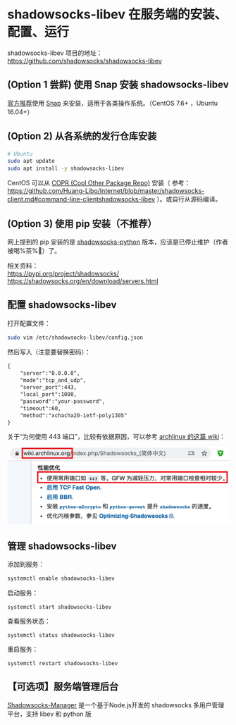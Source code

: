 #  shadowsocks-libev 在服务端的安装、配置、运行 

shadowsocks-libev 项目的地址：https://github.com/shadowsocks/shadowsocks-libev  

## (Option 1 尝鲜) 使用 Snap 安装 shadowsocks-libev

[官方推荐](https://github.com/shadowsocks/shadowsocks-libev#quick-start)使用 [Snap](https://snapcraft.io/core) 来安装，适用于各类操作系统。（CentOS 7.6+ ，Ubuntu 16.04+）

## (Option 2) 从各系统的发行仓库安装

```bash
# Ubuntu
sudo apt update
sudo apt install -y shadowsocks-libev
```

CentOS 可以从 [COPR (Cool Other Package Repo)](https://copr.fedorainfracloud.org/coprs/librehat/shadowsocks/) 安装（ 参考：https://github.com/Huang-Libo/Internet/blob/master/shadowsocks-client.md#command-line-clientshadowsocks-libev ）。或自行从源码编译。

## (Option 3) 使用 pip 安装（不推荐）

网上提到的 pip 安装的是 [shadowsocks-python](https://github.com/shadowsocks/shadowsocks) 版本，应该是已停止维护（作者被喝%茶%🍵）了。

相关资料：  
https://pypi.org/project/shadowsocks/  
https://shadowsocks.org/en/download/servers.html  

## 配置 shadowsocks-libev

打开配置文件：

```bash
sudo vim /etc/shadowsocks-libev/config.json
```

然后写入（注意要替换密码）：

```
{
    "server":"0.0.0.0",
    "mode":"tcp_and_udp",
    "server_port":443,
    "local_port":1080,
    "password":"your-password",
    "timeout":60,
    "method":"xchacha20-ietf-poly1305"
}
```

关于“为何使用 443 端口”，比较有依据原因，可以参考 [archlinux 的这篇 wiki](https://wiki.archlinux.org/index.php/Shadowsocks_(简体中文))：

![-w550](media/15926615339181.jpg)

## 管理 shadowsocks-libev

添加到服务：  

```bash
systemctl enable shadowsocks-libev
```

启动服务：  

```
systemctl start shadowsocks-libev
```

查看服务状态：  

```
systemctl status shadowsocks-libev
```

重启服务：  

```
systemctl restart shadowsocks-libev
```

## 【可选项】服务端管理后台

[Shadowsocks-Manager](https://github.com/shadowsocks/shadowsocks-manager) 是一个基于Node.js开发的 shadowsocks 多用户管理平台，支持 libev 和 python 版